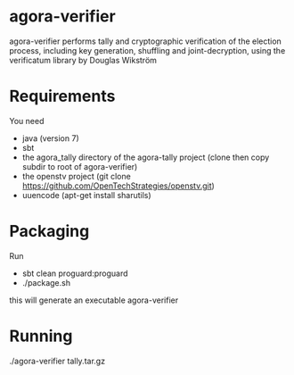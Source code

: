 agora-verifier
==============


agora-verifier performs tally and cryptographic verification of the election process, including key generation, shuffling and joint-decryption, using the verificatum library by Douglas Wikström

Requirements
==============
You need

* java (version 7)
* sbt
* the agora_tally directory of the agora-tally project (clone then copy subdir to root of agora-verifier)
* the openstv project (git clone https://github.com/OpenTechStrategies/openstv.git)
* uuencode (apt-get install sharutils)

Packaging
==============
Run

* sbt clean proguard:proguard
* ./package.sh

this will generate an executable agora-verifier


Running
==============

./agora-verifier tally.tar.gz